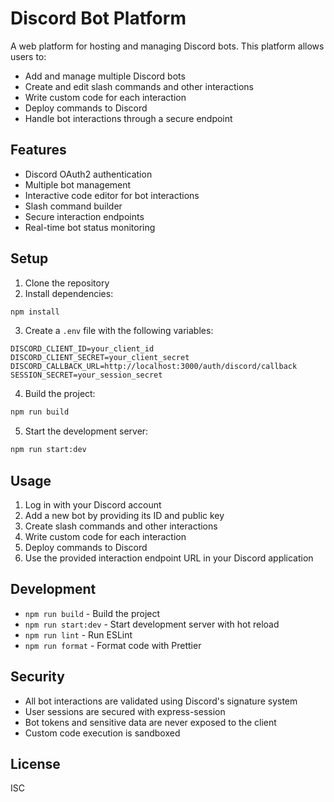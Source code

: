 # Discord Bot Platform

A web platform for hosting and managing Discord bots. This platform allows users to:

- Add and manage multiple Discord bots
- Create and edit slash commands and other interactions
- Write custom code for each interaction
- Deploy commands to Discord
- Handle bot interactions through a secure endpoint

## Features

- Discord OAuth2 authentication
- Multiple bot management
- Interactive code editor for bot interactions
- Slash command builder
- Secure interaction endpoints
- Real-time bot status monitoring

## Setup

1. Clone the repository
2. Install dependencies:

```bash
npm install
```

3. Create a `.env` file with the following variables:

```env
DISCORD_CLIENT_ID=your_client_id
DISCORD_CLIENT_SECRET=your_client_secret
DISCORD_CALLBACK_URL=http://localhost:3000/auth/discord/callback
SESSION_SECRET=your_session_secret
```

4. Build the project:

```bash
npm run build
```

5. Start the development server:

```bash
npm run start:dev
```

## Usage

1. Log in with your Discord account
2. Add a new bot by providing its ID and public key
3. Create slash commands and other interactions
4. Write custom code for each interaction
5. Deploy commands to Discord
6. Use the provided interaction endpoint URL in your Discord application

## Development

- `npm run build` - Build the project
- `npm run start:dev` - Start development server with hot reload
- `npm run lint` - Run ESLint
- `npm run format` - Format code with Prettier

## Security

- All bot interactions are validated using Discord's signature system
- User sessions are secured with express-session
- Bot tokens and sensitive data are never exposed to the client
- Custom code execution is sandboxed

## License

ISC

